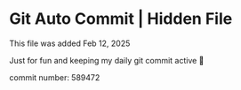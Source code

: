 # Git Auto Commit | Hidden File

This file was added Feb 12, 2025

Just for fun and keeping my daily git commit active 🤪

commit number: 589472
